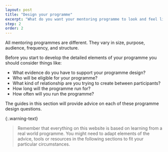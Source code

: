 ```yaml
---
layout: post
title: "Design your programme"
excerpt: "What do you want your mentoring programme to look and feel like?"
step: 2
order: 2
---
```


All mentoring programmes are different. They vary in size, purpose, audience, frequency, and structure. 

Before you start to develop the detailed elements of your programme you should consider things like:

- What evidence do you have to support your programme design?
- Who will be eligible for your programme?
- What kind of relationship are you trying to create between participants?
- How long will the programme run for?
- How often will you run the programme?

The guides in this section will provide advice on each of these programme design questions.

{:.warning-text}
> Remember that everything on this website is based on learning from a real world programme. You might need to adapt elements of the advice, tools or resources in the following sections to fit your particular circumstances.
